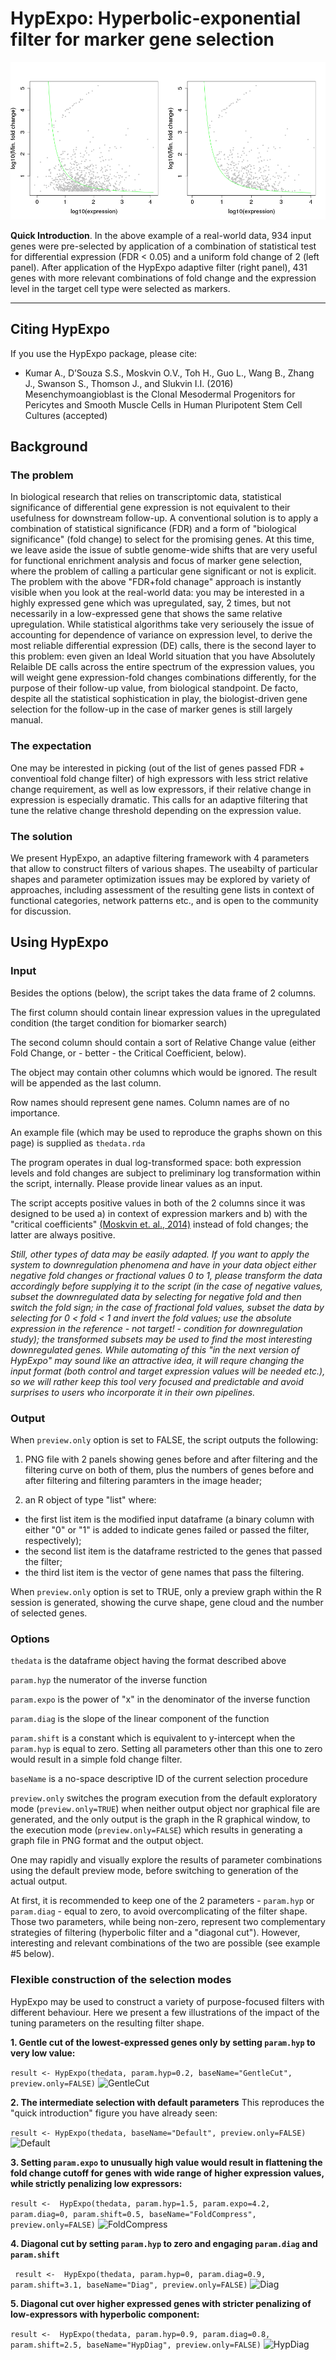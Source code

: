 # HypExpo: Hyperbolic-exponential filter for marker gene selection


![Example result](exampleHypExpo.png)

**Quick Introduction**. In the above example of a real-world data, 934 input genes were pre-selected by application of a combination of statistical test for differential expression (FDR < 0.05) and a uniform fold change of 2 (left panel). After application of the HypExpo adaptive filter (right panel), 431 genes with more relevant combinations of fold change and the expression level in the target cell type were selected as markers. 


----
## Citing HypExpo
If you use the HypExpo package, please cite:

- Kumar A., D’Souza S.S., Moskvin O.V., Toh H., Guo L., Wang B., Zhang J., Swanson S., Thomson J., and Slukvin I.I. (2016) Mesenchymoangioblast is the Clonal Mesodermal Progenitors for Pericytes and Smooth Muscle Cells in Human Pluripotent Stem Cell Cultures (accepted)





## Background

### The problem

In biological research that relies on transcriptomic data, statistical significance of differential gene expression is 
not equivalent to their usefulness for downstream follow-up. A conventional solution is to apply a combination of statistical significance (FDR) and a form of "biological significance" (fold change) to select for the promising genes. At this time, we leave aside the issue of subtle genome-wide shifts that are very useful for functional enrichment analysis and focus of marker gene selection, where the problem of calling a particular gene significant or not is explicit. The problem with the above "FDR+fold chanage" approach is instantly visible when you look at the real-world data: you may be interested in a highly expressed gene which was upregulated, say, 2 times, but not necessarily in a low-expressed gene that shows the same relative upregulation. While statistical algorithms take very seriousely the issue of accounting for dependence of variance on expression level, to derive the most reliable differential expression (DE) calls, there is the second layer to this problem: even given an Ideal World situation that you have Absolutely Relaible DE calls across the entire spectrum of the expression values, you will weight gene expression-fold changes combinations differently, for the purpose of their follow-up value, from biological standpoint. De facto, despite all the statistical sophistication in play, the biologist-driven gene selection for the follow-up in the case of marker genes is still largely manual.   


### The expectation

One may be interested in picking (out of the list of genes passed FDR + conventioal fold change filter) of high expressors with less strict relative change requirement, as well as low expressors, if their relative change in expression is especially dramatic. This calls for an adaptive filtering that tune the relative change threshold depending on the expression value. 


### The solution

We present HypExpo, an adaptive filtering framework with 4 parameters that allow to construct filters of various shapes. The useabilty of particular shapes and parameter optimization issues may be explored by variety of approaches, including assessment of the resulting gene lists in context of functional categories, network patterns etc., and is open to the community for discussion. 


## Using HypExpo 


### Input

Besides the options (below), the script takes the data frame of 2 columns. 

The first column should contain linear expression values in the upregulated condition (the target condition for biomarker search)

The second column should contain a sort of Relative Change value (either Fold Change, or - better - the Critical Coefficient, below). 

The object may contain other columns which would be ignored. The result will be appended as the last column. 

Row names should represent gene names. Column names are of no importance. 

An example file (which may be used to reproduce the graphs shown on this page) is supplied as ``` thedata.rda ```

The program operates in dual log-transformed space: both expression levels and fold changes are subject to preliminary log transformation within the script, internally. Please provide linear values as an input. 

The script accepts positive values in both of the 2 columns since it was designed to be used a) in context of expression markers and b) with the "critical coefficients" [(Moskvin et. al., 2014)](http://www.tandfonline.com/doi/full/10.1080/21628130.2015.1010923) instead of fold changes; the latter are always positive. 

*Still, other types of data may be easily adapted. If you want to apply the system to downregulation phenomena and have in your data object either negative fold changes or fractional values 0 to 1, please transform the data accordingly before supplying it to the script (in the case of negative values, subset the downregulated data by selecting for negative fold and then switch the fold sign; in the case of fractional fold values, subset the data by selecting for 0 < fold < 1 and invert the fold values; use the absolute expression in the reference - not target! - condition for downregulation study); the transformed subsets may be used to find the most interesting downregulated genes. While automating of this "in the next version of HypExpo" may sound like an attractive idea, it will requre changing the input format (both control and target expression values will be needed etc.), so we will rather keep this tool very focused and predictable and avoid surprises to users who incorporate it in their own pipelines.* 


### Output

When ``` preview.only ``` option is set to FALSE, the script outputs the following:

1) PNG file with 2 panels showing genes before and after filtering and the filtering curve on both of them, plus the numbers of genes before and after filtering and filtering paramters in the image header;

2) an R object of type "list" where: 

- the first list item is the modified input dataframe (a binary column with either "0" or "1" is added to indicate genes failed or passed the filter, respectively);
- the second list item is the dataframe restricted to the genes that passed the filter;
- the third list item is the vector of gene names that pass the filtering. 

When ``` preview.only ``` option is set to TRUE, only a preview graph within the R session is generated, showing the curve shape, gene cloud and the number of selected genes.  


### Options 

``` thedata ``` is the dataframe object having the format described above

``` param.hyp ``` the numerator of the inverse function

``` param.expo ``` is the power of "x" in the denominator of the inverse function

``` param.diag ``` is the slope of the linear component of the function 

``` param.shift ``` is a constant which is equivalent to y-intercept when the ``` param.hyp ``` is equal to zero. Setting all parameters other than this one to zero would result in a simple fold change filter.

``` baseName ``` is a no-space descriptive ID of the current selection procedure

``` preview.only ``` switches the program execution from the default exploratory mode (``` preview.only=TRUE ```) when neither output object nor graphical file are generated, and the only output is the graph in the R graphical window, to the execution mode (``` preview.only=FALSE ```) which results in generating a graph file in PNG format and the output object.  

One may rapidly and visually explore the results of parameter combinations using the default preview mode, before switching to generation of the actual output. 

At first, it is recommended to keep one of the 2 parameters - ``` param.hyp ``` or ``` param.diag ``` - equal to zero, to avoid overcomplicating of the filter shape. Those two parameters, while being non-zero, represent two complementary strategies of filtering (hyperbolic filter and a "diagonal cut"). However, interesting and relevant combinations of the two are possible (see example #5 below). 


### Flexible construction of the selection modes 

HypExpo may be used to construct a variety of purpose-focused filters with different behaviour. Here we present a few illustrations of the impact of the tuning parameters on the resulting filter shape. 



**1. Gentle cut of the lowest-expressed genes only by setting ``` param.hyp ``` to very low value:**

``` result <- HypExpo(thedata, param.hyp=0.2, baseName="GentleCut", preview.only=FALSE) ``` 
![GentleCut](GentleCut.0.2_1.8_0_0.17.png)


**2. The intermediate selection with default parameters** This reproduces the "quick introduction" figure you have already seen: 

``` result <- HypExpo(thedata, baseName="Default", preview.only=FALSE) ``` 
![Default](Default.1_1.8_0_0.17.png)


**3. Setting ``` param.expo ``` to unusually high value would result in flattening the fold change cutoff for genes with wide range of higher expression values, while strictly penalizing low expressors:**

``` result <-  HypExpo(thedata, param.hyp=1.5, param.expo=4.2, param.diag=0, param.shift=0.5, baseName="FoldCompress", preview.only=FALSE) ``` 
![FoldCompress](FoldCompress.1.5_4.2_0_0.5.png)



**4. Diagonal cut by setting ``` param.hyp ``` to zero and engaging ``` param.diag ``` and ``` param.shift ```**

```  result <-  HypExpo(thedata, param.hyp=0, param.diag=0.9, param.shift=3.1, baseName="Diag", preview.only=FALSE) ``` 
![Diag](Diag.0_1.8_0.9_3.1.png)


**5. Diagonal cut over higher expressed genes with stricter penalizing of low-expressors with hyperbolic component:**

``` result <-  HypExpo(thedata, param.hyp=0.9, param.diag=0.8, param.shift=2.5, baseName="HypDiag", preview.only=FALSE) ``` 
![HypDiag](HypDiag.0.9_1.8_0.8_2.5.png)







